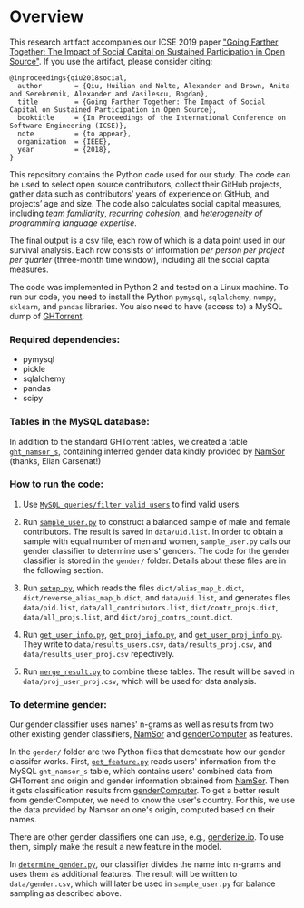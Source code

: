 # Overview

This research artifact accompanies our ICSE 2019 paper 
["Going Farther Together: The Impact of Social Capital on 
Sustained Participation in Open Source"](https://cmustrudel.github.io/papers/icse19social.pdf).
If you use the artifact, please consider citing:

```
@inproceedings{qiu2018social,
  author	  	= {Qiu, Huilian and Nolte, Alexander and Brown, Anita and Serebrenik, Alexander and Vasilescu, Bogdan},
  title 	  	= {Going Farther Together: The Impact of Social Capital on Sustained Participation in Open Source},
  booktitle 	= {In Proceedings of the International Conference on Software Engineering (ICSE)},
  note     		= {to appear},
  organization 	= {IEEE},
  year      	= {2018},
}
```

This repository contains the Python code used for our study.
The code can be used to select open source contributors, collect 
their GitHub projects, gather data such as contributors’ years of
experience on GitHub, and projects’ age and size. 
The code also calculates social capital measures, including 
*team familiarity*, *recurring cohesion*, and *heterogeneity 
of programming language expertise*. 

The final output is a csv file, each row of which is a data point 
used in our survival analysis.
Each row consists of information *per person per project per quarter*
(three-month time window), including all the social capital measures.

The code was implemented in Python 2 and tested on a Linux machine. 
To run our code, you need to install the Python `pymysql`, 
`sqlalchemy`, `numpy`, `sklearn`, and `pandas` libraries. 
You also need to have (access to) a MySQL dump of [GHTorrent](http://ghtorrent.org).

### Required dependencies:

- pymysql
- pickle
- sqlalchemy
- pandas
- scipy

### Tables in the MySQL database:

In addition to the standard GHTorrent tables, we created a table 
[`ght_namsor_s`](https://github.com/CMUSTRUDEL/oss-social-capital-icse2019/blob/master/MySQL_queries/ght_namsor_s), containing inferred gender data kindly provided by [NamSor](https://www.namsor.com) (thanks, Elian Carsenat!) 


### How to run the code: 

1. Use [`MySQL_queries/filter_valid_users`](https://github.com/CMUSTRUDEL/oss-social-capital-icse2019/blob/master/MySQL_queries/filter_valid_users) to find valid users. 

2. Run [`sample_user.py`](https://github.com/CMUSTRUDEL/oss-social-capital-icse2019/blob/master/sample_user.py) to construct a balanced sample of male and female contributors. The result is saved in `data/uid.list`.
In order to obtain a sample with equal number of men and women,
`sample_user.py` calls our gender classifier to determine users'
genders.
The code for the gender classifier is stored in the `gender/` folder. 
Details about these files are in the following section.

3. Run [`setup.py`](https://github.com/CMUSTRUDEL/oss-social-capital-icse2019/blob/master/setup.py), which reads the files `dict/alias_map_b.dict`,
`dict/reverse_alias_map_b.dict`, and `data/uid.list`, and generates files
`data/pid.list`, `data/all_contributors.list`, `dict/contr_projs.dict`,
`data/all_projs.list`, and `dict/proj_contrs_count.dict`.

4. Run [`get_user_info.py`](https://github.com/CMUSTRUDEL/oss-social-capital-icse2019/blob/master/get_user_info.py), [`get_proj_info.py`](https://github.com/CMUSTRUDEL/oss-social-capital-icse2019/blob/master/get_proj_info.py), and [`get_user_proj_info.py`](https://github.com/CMUSTRUDEL/oss-social-capital-icse2019/blob/master/get_user_proj_info.py). They write to `data/results_users.csv`, `data/results_proj.csv`, and `data/results_user_proj.csv` repectively.

5. Run [`merge_result.py`](https://github.com/CMUSTRUDEL/oss-social-capital-icse2019/blob/master/merge_result.py) to combine these tables. The result will be saved in `data/proj_user_proj.csv`, which will be used for data analysis.

### To determine gender:

Our gender classifier uses names' n-grams as well as results from 
two other existing gender classifiers, [NamSor](https://www.namsor.com) 
and [genderComputer](https://github.com/tue-mdse/genderComputer) 
as features.

In the `gender/` folder are two Python files that demostrate how 
our gender classifer works.
First, [`get_feature.py`](https://github.com/CMUSTRUDEL/oss-social-capital-icse2019/blob/master/gender/get_feature.py) reads users' 
information from the MySQL `ght_namsor_s` table, which contains 
users' combined data from GHTorrent and origin and gender 
information obtained from [NamSor](https://www.namsor.com). 
Then it gets classification results from [genderComputer](https://github.com/tue-mdse/genderComputer).
To get a better result from genderComputer, we need to know the 
user's country. 
For this, we use the data provided by Namsor on one's origin, 
computed based on their names. 

There are other gender classifiers one can use, e.g., [genderize.io](https://genderize.io). 
To use them, simply make the result a new feature in the model. 

In [`determine_gender.py`](https://github.com/CMUSTRUDEL/oss-social-capital-icse2019/blob/master/gender/determine_gender.py), our 
classifier divides the name into n-grams and uses them as 
additional features.
The result will be written to `data/gender.csv`, which will later 
be used in `sample_user.py` for balance sampling as described above.
